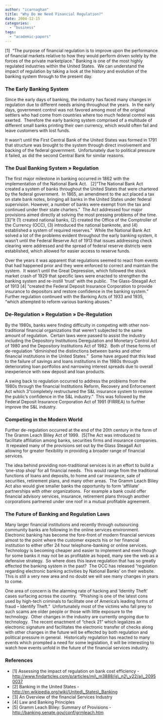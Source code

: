 ```yaml
---
author: "icarnaghan"
title: "Why Do We Need Financial Regulation?"
date: 2004-12-15
categories: 
  - "business"
tags: 
  - "academic-papers"
---
```


\[1\]  “The purpose of financial regulation is to improve upon the performance of financial markets relative to how they would perform driven solely by the forces of the private marketplace.” Banking is one of the most highly regulated industries within the United States.  We can understand the impact of regulation by taking a look at the history and evolution of the banking system through to the present day.

### **The Early Banking System**

Since the early days of banking, the industry has faced many changes in regulation due to different needs arising throughout the years.  In the early days, government control was not favored among most of the original settlers who had come from countries where too much federal control was exerted.  Therefore the early banking system comprised of a multitude of different small banks printing their own currency, which would often fail and leave customers with lost funds.

It wasn’t until the First Central Bank of the United States was formed in 1791 that structure was brought to the system through direct involvement and backing of the federal government.  Unfortunately due to political pressure it failed, as did the second Central Bank for similar reasons.

### **The Dual Banking System » Regulation**

The first major milestone in banking occurred in 1862 with the implementation of the National Bank Act.   \[2\]“The National Bank Act created a system of banks throughout the United States that were chartered by the federal government.  In 1865, an amendment to the act placed a tax on state bank notes, bringing all banks in the United States under federal supervision. However, a number of banks were exempt from the tax and continued under their state charters.”  The Act addressed four major provisions aimed directly at solving the most pressing problems of the time.  \[3\]“It (1) created national banks, (2) created the Office of the Comptroller of the Currency (OCC), (3) introduced the national banknote, and (4) established a system of required reserves.”  While the National Bank Act solved a lot of the problems evident throughout the early banking system, it wasn’t until the Federal Reserve Act of 1913 that issues addressing check clearing were addressed and the spread of federal reserve districts were established, which allowed for easier access to reserve funds.

Over the years it was apparent that regulations seemed to react from events that had happened prior and they were enforced to correct and maintain the system.  It wasn’t until the Great Depression, which followed the stock market crash of 1929 that specific laws were enacted to strengthen the banking system and re-instill ‘trust’ with the public.  The Glass-Steagall Act of 1913 \[4\] “created the Federal Deposit Insurance Corporation to provide insurance to depositors and restore confidence in the banking system.”  Further regulation continued with the Banking Acts of 1933 and 1935, “which attempted to reform various banking abuses.”

### **De-Regulation » Regulation » De-Regulation**

By the 1980s, banks were finding difficulty in competing with other non-traditional financial organizations that weren’t subjected to the same amount of regulation.  Certain laws were passed to assist the industry including the Depository Institutions Deregulation and Monetary Control Act of 1980 and the Depository Institutions Act of 1982.  Both of these forms of de-regulation “diminished the distinctions between banks and other financial institutions in the United States.”  Some have argued that this lead to the failure of savings and loans institutions in the 1980s through deteriorating loan portfolios and narrowing interest spreads due to overall inexperience with new deposit and loan products.

A swing back to regulation occurred to address the problems from the 1980s through the financial Institutions Reform, Recovery and Enforcement Act which 3“completely restructured the S&L insurance system to restore the public’s confidence in the S&L industry.”  This was followed by the Federal Deposit Insurance Corporation Act of 1991 (FIRREA) to further improve the S&L industry.

### **Competing in the Modern World**

Further de-regulation occurred at the end of the 20th century in the form of The Gramm Leach Bliley Act of 1999.  \[5\]The Act was introduced to facilitate affiliation among banks, securities firms and insurance companies.  It repealed many of the provisions set out by the Glass Steagall Act allowing for greater flexibility in providing a broader range of financial services.

The idea behind providing non-traditional services is in an effort to build a ‘one-stop shop’ for all financial needs.  This would range from the traditional functions of loans and deposits, to home and car insurance, sale of securities, retirement plans, and many other areas.  The Gramm Leach Bliley Act also would give smaller banks the opportunity to form ‘affiliate’ partnerships with other organizations.  For example a bank could offer financial advisory services, insurance, retirement plans through another corporations partnered under one roof in a mutual profitable agreement.

### **The Future of Banking and Regulation Laws**

Many larger financial institutions and recently through outsourcing community banks are following in the online services environment.  Electronic banking has become the fore-front of modern financial services almost to the point where the customer expects his or her financial institution to either offer 24 hour telephone-banking or online services.  Technology is becoming cheaper and easier to implement and even though for some banks it may not be as profitable as hoped, many see the web as a defensive strategy.  So where does this leave regulation that has so greatly effected the banking system in the past?  The OCC has released “regulation regarding electronic banking activities by National Banks’ on their website.  This is still a very new area and no doubt we will see many changes in years to come.

One area of concern is the alarming rate of hacking and ‘Identity Theft’ cases surfacing across the country.  “Phishing is one of the latest cons used by high-tech criminals to facilitate one of America’s leading forms of fraud – Identify Theft.”  Unfortunately most of the victims who fall prey to such scams are older people or those with little exposure to the technology.  Other changes in the industry are currently ongoing due to technology.  The recent enactment of “check 21” which legalizes an electronic signature and facilitates the electronic transfer of checks along with other changes in the future will be effected by both regulation and political pressure in general.  Historically regulation has reacted to many events which prompted a need for some legislation, it will be interesting to watch how events unfold in the future of the financial services industry.

### References

- \[1\] Assessing the impact of regulation on bank cost efficiency - http://www.findarticles.com/p/articles/mi\_m3888/is\_n2\_v22/ai\_20950037
- \[2\] Banking in the United States - http://en.wikipedia.org/wiki/United\_States\_Banking
- \[3\] An Overview of the financial Services Industry
- \[4\] Law and Banking Principles
- \[5\] Gramm Leach Bliley: Summary of Provisions - http://banking.senate.gov/conf/grmleach.htm
